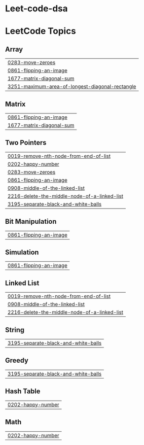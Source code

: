 # Leet-code-dsa
<!---LeetCode Topics Start-->
# LeetCode Topics
## Array
|  |
| ------- |
| [0283-move-zeroes](https://github.com/Shanmukha-srinivas-0906/Leet-code-dsa/tree/master/0283-move-zeroes) |
| [0861-flipping-an-image](https://github.com/Shanmukha-srinivas-0906/Leet-code-dsa/tree/master/0861-flipping-an-image) |
| [1677-matrix-diagonal-sum](https://github.com/Shanmukha-srinivas-0906/Leet-code-dsa/tree/master/1677-matrix-diagonal-sum) |
| [3251-maximum-area-of-longest-diagonal-rectangle](https://github.com/Shanmukha-srinivas-0906/Leet-code-dsa/tree/master/3251-maximum-area-of-longest-diagonal-rectangle) |
## Matrix
|  |
| ------- |
| [0861-flipping-an-image](https://github.com/Shanmukha-srinivas-0906/Leet-code-dsa/tree/master/0861-flipping-an-image) |
| [1677-matrix-diagonal-sum](https://github.com/Shanmukha-srinivas-0906/Leet-code-dsa/tree/master/1677-matrix-diagonal-sum) |
## Two Pointers
|  |
| ------- |
| [0019-remove-nth-node-from-end-of-list](https://github.com/Shanmukha-srinivas-0906/Leet-code-dsa/tree/master/0019-remove-nth-node-from-end-of-list) |
| [0202-happy-number](https://github.com/Shanmukha-srinivas-0906/Leet-code-dsa/tree/master/0202-happy-number) |
| [0283-move-zeroes](https://github.com/Shanmukha-srinivas-0906/Leet-code-dsa/tree/master/0283-move-zeroes) |
| [0861-flipping-an-image](https://github.com/Shanmukha-srinivas-0906/Leet-code-dsa/tree/master/0861-flipping-an-image) |
| [0908-middle-of-the-linked-list](https://github.com/Shanmukha-srinivas-0906/Leet-code-dsa/tree/master/0908-middle-of-the-linked-list) |
| [2216-delete-the-middle-node-of-a-linked-list](https://github.com/Shanmukha-srinivas-0906/Leet-code-dsa/tree/master/2216-delete-the-middle-node-of-a-linked-list) |
| [3195-separate-black-and-white-balls](https://github.com/Shanmukha-srinivas-0906/Leet-code-dsa/tree/master/3195-separate-black-and-white-balls) |
## Bit Manipulation
|  |
| ------- |
| [0861-flipping-an-image](https://github.com/Shanmukha-srinivas-0906/Leet-code-dsa/tree/master/0861-flipping-an-image) |
## Simulation
|  |
| ------- |
| [0861-flipping-an-image](https://github.com/Shanmukha-srinivas-0906/Leet-code-dsa/tree/master/0861-flipping-an-image) |
## Linked List
|  |
| ------- |
| [0019-remove-nth-node-from-end-of-list](https://github.com/Shanmukha-srinivas-0906/Leet-code-dsa/tree/master/0019-remove-nth-node-from-end-of-list) |
| [0908-middle-of-the-linked-list](https://github.com/Shanmukha-srinivas-0906/Leet-code-dsa/tree/master/0908-middle-of-the-linked-list) |
| [2216-delete-the-middle-node-of-a-linked-list](https://github.com/Shanmukha-srinivas-0906/Leet-code-dsa/tree/master/2216-delete-the-middle-node-of-a-linked-list) |
## String
|  |
| ------- |
| [3195-separate-black-and-white-balls](https://github.com/Shanmukha-srinivas-0906/Leet-code-dsa/tree/master/3195-separate-black-and-white-balls) |
## Greedy
|  |
| ------- |
| [3195-separate-black-and-white-balls](https://github.com/Shanmukha-srinivas-0906/Leet-code-dsa/tree/master/3195-separate-black-and-white-balls) |
## Hash Table
|  |
| ------- |
| [0202-happy-number](https://github.com/Shanmukha-srinivas-0906/Leet-code-dsa/tree/master/0202-happy-number) |
## Math
|  |
| ------- |
| [0202-happy-number](https://github.com/Shanmukha-srinivas-0906/Leet-code-dsa/tree/master/0202-happy-number) |
<!---LeetCode Topics End-->